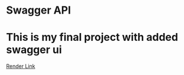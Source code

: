 # Swagger API

<h1>This is my final project with added swagger ui</h1>

<a href="https://swaggerapi.onrender.com">Render Link</a>
